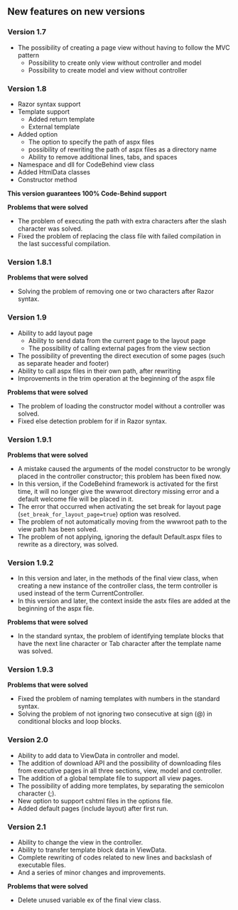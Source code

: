 ## New features on new versions

### Version 1.7
 - The possibility of creating a page view without having to follow the MVC pattern
   - Possibility to create only view without controller and model
   - Possibility to create model and view without controller

### Version 1.8
 - Razor syntax support 
 - Template support
   - Added return template
   - External template
 - Added option
   - The option to specify the path of aspx files
   - possibility of rewriting the path of aspx files as a directory name
   - Ability to remove additional lines, tabs, and spaces
 - Namespace and dll for CodeBehind view class
 - Added HtmlData classes
 - Constructor method 

**This version guarantees 100% Code-Behind support**

**Problems that were solved**
 - The problem of executing the path with extra characters after the slash character was solved.
 - Fixed the problem of replacing the class file with failed compilation in the last successful compilation.

### Version 1.8.1

**Problems that were solved**
 - Solving the problem of removing one or two characters after Razor syntax.

### Version 1.9
 - Ability to add layout page
   - Ability to send data from the current page to the layout page
   - The possibility of calling external pages from the view section
 - The possibility of preventing the direct execution of some pages (such as separate header and footer)
 - Ability to call aspx files in their own path, after rewriting
 - Improvements in the trim operation at the beginning of the aspx file

**Problems that were solved**
 - The problem of loading the constructor model without a controller was solved.
 - Fixed else detection problem for if in Razor syntax.

### Version 1.9.1

**Problems that were solved**
 - A mistake caused the arguments of the model constructor to be wrongly placed in the controller constructor; this problem has been fixed now.
 - In this version, if the CodeBehind framework is activated for the first time, it will no longer give the wwwroot directory missing error and a default welcome file will be placed in it.
 - The error that occurred when activating the set break for layout page (`set_break_for_layout_page=true`) option was resolved.
 - The problem of not automatically moving from the wwwroot path to the view path has been solved.
 - The problem of not applying, ignoring the default Default.aspx files to rewrite as a directory, was solved.

### Version 1.9.2
 - In this version and later, in the methods of the final view class, when creating a new instance of the controller class, the term controller is used instead of the term CurrentController.
 - In this version and later, the context inside the astx files are added at the beginning of the aspx file.

**Problems that were solved**
 - In the standard syntax, the problem of identifying template blocks that have the next line character or Tab character after the template name was solved.

### Version 1.9.3

**Problems that were solved**
 - Fixed the problem of naming templates with numbers in the standard syntax.
 - Solving the problem of not ignoring two consecutive at sign (@) in conditional blocks and loop blocks.

### Version 2.0
 - Ability to add data to ViewData in controller and model.
 - The addition of download API and the possibility of downloading files from executive pages in all three sections, view, model and controller.
 - The addition of a global template file to support all view pages.
 - The possibility of adding more templates, by separating the semicolon character (;).
 - New option to support cshtml files in the options file.
 - Added default pages (include layout) after first run.

### Version 2.1
 - Ability to change the view in the controller.
 - Ability to transfer template block data in ViewData.
 - Complete rewriting of codes related to new lines and backslash of executable files.
 - And a series of minor changes and improvements.

**Problems that were solved**
 - Delete unused variable ex of the final view class.
